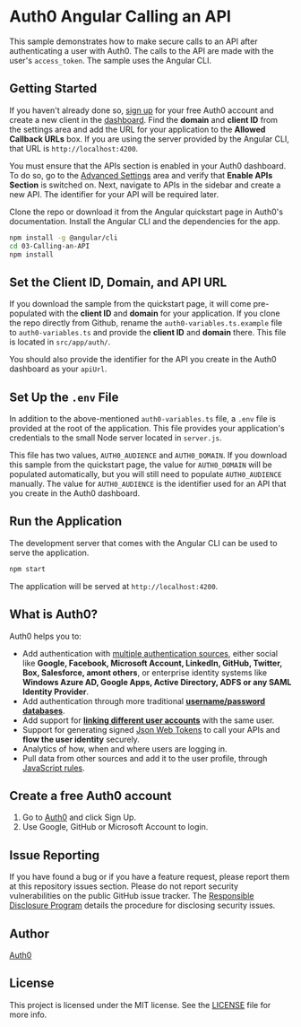 # Auth0 Angular Calling an API

This sample demonstrates how to make secure calls to an API after authenticating a user with Auth0. The calls to the API are made with the user's `access_token`. The sample uses the Angular CLI.

## Getting Started

If you haven't already done so, [sign up](https://auth0.com) for your free Auth0 account and create a new client in the [dashboard](https://manage.auth0.com). Find the **domain** and **client ID** from the settings area and add the URL for your application to the **Allowed Callback URLs** box. If you are using the server provided by the Angular CLI, that URL is `http://localhost:4200`.

You must ensure that the APIs section is enabled in your Auth0 dashboard. To do so, go to the [Advanced Settings](https://manage.auth0.com/#/account/advanced) area and verify that **Enable APIs Section** is switched on. Next, navigate to APIs in the sidebar and create a new API. The identifier for your API will be required later.

Clone the repo or download it from the Angular quickstart page in Auth0's documentation. Install the Angular CLI and the dependencies for the app.

```bash
npm install -g @angular/cli
cd 03-Calling-an-API
npm install
```

## Set the Client ID, Domain, and API URL

If you download the sample from the quickstart page, it will come pre-populated with the **client ID** and **domain** for your application. If you clone the repo directly from Github, rename the `auth0-variables.ts.example` file to `auth0-variables.ts` and provide the **client ID** and **domain** there. This file is located in `src/app/auth/`.

You should also provide the identifier for the API you create in the Auth0 dashboard as your `apiUrl`.

## Set Up the `.env` File

In addition to the above-mentioned `auth0-variables.ts` file, a `.env` file is provided at the root of the application. This file provides your application's credentials to the small Node server located in `server.js`.

This file has two values, `AUTH0_AUDIENCE` and `AUTH0_DOMAIN`. If you download this sample from the quickstart page, the value for `AUTH0_DOMAIN` will be populated automatically, but you will still need to populate `AUTH0_AUDIENCE` manually. The value for `AUTH0_AUDIENCE` is the identifier used for an API that you create in the Auth0 dashboard.

## Run the Application

The development server that comes with the Angular CLI can be used to serve the application.

```bash
npm start
```

The application will be served at `http://localhost:4200`.

## What is Auth0?

Auth0 helps you to:

* Add authentication with [multiple authentication sources](https://docs.auth0.com/identityproviders), either social like **Google, Facebook, Microsoft Account, LinkedIn, GitHub, Twitter, Box, Salesforce, amont others**, or enterprise identity systems like **Windows Azure AD, Google Apps, Active Directory, ADFS or any SAML Identity Provider**.
* Add authentication through more traditional **[username/password databases](https://docs.auth0.com/mysql-connection-tutorial)**.
* Add support for **[linking different user accounts](https://docs.auth0.com/link-accounts)** with the same user.
* Support for generating signed [Json Web Tokens](https://docs.auth0.com/jwt) to call your APIs and **flow the user identity** securely.
* Analytics of how, when and where users are logging in.
* Pull data from other sources and add it to the user profile, through [JavaScript rules](https://docs.auth0.com/rules).

## Create a free Auth0 account

1. Go to [Auth0](https://auth0.com/signup) and click Sign Up.
2. Use Google, GitHub or Microsoft Account to login.

## Issue Reporting

If you have found a bug or if you have a feature request, please report them at this repository issues section. Please do not report security vulnerabilities on the public GitHub issue tracker. The [Responsible Disclosure Program](https://auth0.com/whitehat) details the procedure for disclosing security issues.

## Author

[Auth0](auth0.com)

## License

This project is licensed under the MIT license. See the [LICENSE](LICENSE.txt) file for more info.

